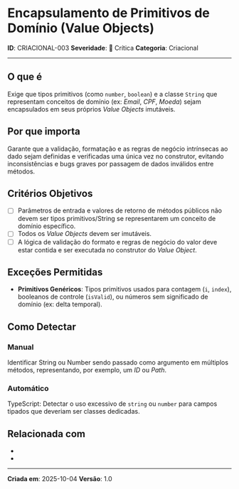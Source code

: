 # Encapsulamento de Primitivos de Domínio (Value Objects)

**ID**: CRIACIONAL-003
**Severidade**: 🔴 Crítica
**Categoria**: Criacional

---

## O que é

Exige que tipos primitivos (como `number`, `boolean`) e a classe `String` que representam conceitos de domínio (ex: *Email*, *CPF*, *Moeda*) sejam encapsulados em seus próprios *Value Objects* imutáveis.

## Por que importa

Garante que a validação, formatação e as regras de negócio intrínsecas ao dado sejam definidas e verificadas uma única vez no construtor, evitando inconsistências e bugs graves por passagem de dados inválidos entre métodos.

## Critérios Objetivos

- [ ] Parâmetros de entrada e valores de retorno de métodos públicos não devem ser tipos primitivos/String se representarem um conceito de domínio específico.
- [ ] Todos os *Value Objects* devem ser imutáveis.
- [ ] A lógica de validação do formato e regras de negócio do valor deve estar contida e ser executada no construtor do *Value Object*.

## Exceções Permitidas

- **Primitivos Genéricos**: Tipos primitivos usados para contagem (`i`, `index`), booleanos de controle (`isValid`), ou números sem significado de domínio (ex: delta temporal).

## Como Detectar

### Manual
Identificar String ou Number sendo passado como argumento em múltiplos métodos, representando, por exemplo, um *ID* ou *Path*.

### Automático
TypeScript: Detectar o uso excessivo de `string` ou `number` para campos tipados que deveriam ser classes dedicadas.

## Relacionada com

- [COMPORTAMENTAL-008]: reforça
- [COMPORTAMENTAL-009]: reforça

---

**Criada em**: 2025-10-04
**Versão**: 1.0
